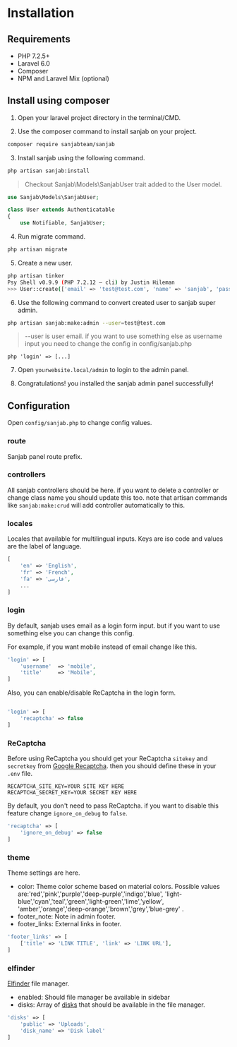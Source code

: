 # Installation

## Requirements
* PHP 7.2.5+
* Laravel 6.0
* Composer
* NPM and Laravel Mix (optional)

## Install using composer

1. Open your laravel project directory in the terminal/CMD.


2. Use the composer command to install sanjab on your project.
```bash
composer require sanjabteam/sanjab
```


3. Install sanjab using the following command.

```bash
php artisan sanjab:install
```

> Checkout Sanjab\Models\SanjabUser trait added to the User model.

```php
use Sanjab\Models\SanjabUser;

class User extends Authenticatable
{
    use Notifiable, SanjabUser;
```


4. Run migrate command.

```bash
php artisan migrate
```


5. Create a new user.

```bash
php artisan tinker
Psy Shell v0.9.9 (PHP 7.2.12 — cli) by Justin Hileman
>>> User::create(['email' => 'test@test.com', 'name' => 'sanjab', 'password' => bcrypt("123456")])
```


6. Use the following command to convert created user to sanjab super admin.

```bash
php artisan sanjab:make:admin --user=test@test.com
```
> --user is user email. if you want to use something else as username input you need to change the config in config/sanjab.php

```php 'login' => [...]```


7. Open `yourwebsite.local/admin` to login to the admin panel.


8. Congratulations! you installed the sanjab admin panel successfully!

## Configuration

Open `config/sanjab.php` to change config values.

### route
Sanjab panel route prefix.

### controllers
All sanjab controllers should be here.
if you want to delete a controller or change class name you should update this too.
note that artisan commands like `sanjab:make:crud` will add controller automatically to this.

### locales
Locales that available for multilingual inputs.
Keys are iso code and values are the label of language.
```php
[
    'en' => 'English',
    'fr' => 'French',
    'fa' => 'فارسی',
    ...
]
```

### login
By default, sanjab uses email as a login form input. but if you want to use something else you can change this config.

For example, if you want mobile instead of email change like this.

```php
'login' => [
    'username'  => 'mobile',
    'title'     => 'Mobile',
]
```

Also, you can enable/disable ReCaptcha in the login form.
```php

'login' => [
    'recaptcha' => false
]
```

### ReCaptcha
Before using ReCaptcha you should get your ReCaptcha `sitekey` and `secretkey` from [Google Recaptcha](https://www.google.com/recaptcha).
then you should define these in your `.env` file.
```env
RECAPTCHA_SITE_KEY=YOUR SITE KEY HERE
RECAPTCHA_SECRET_KEY=YOUR SECRET KEY HERE
```

By default, you don't need to pass ReCaptcha. if you want to disable this feature change `ignore_on_debug` to `false`.
```php
'recaptcha' => [
    'ignore_on_debug' => false
]
```

### theme
Theme settings are here.
* color: Theme color scheme based on material colors.
Possible values are:'red','pink','purple','deep-purple','indigo','blue', 'light-blue','cyan','teal','green','light-green','lime','yellow', 'amber','orange','deep-orange','brown','grey','blue-grey'
.
* footer_note: Note in admin footer.
* footer_links: External links in footer.
```php
'footer_links' => [
    ['title' => 'LINK TITLE', 'link' => 'LINK URL'],
]
```

### elfinder
[Elfinder](https://github.com/Studio-42/elFinder) file manager.

* enabled: Should file manager be available in sidebar
* disks: Array of [disks](https://laravel.com/docs/filesystem) that should be available in the file manager.
```php
'disks' => [
    'public' => 'Uploads',
    'disk_name' => 'Disk label'
]
```
